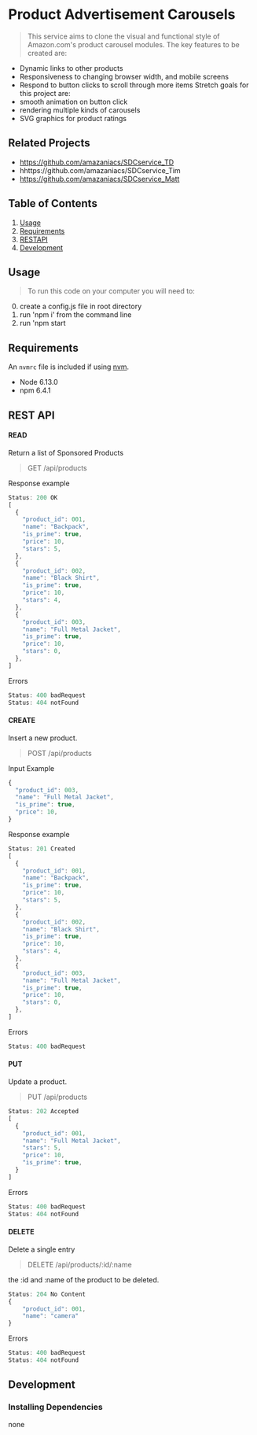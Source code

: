 # Product Advertisement Carousels

> This service aims to clone the visual and functional style of Amazon.com's
  product carousel modules. The key features to be created are:
  * Dynamic links to other products
  * Responsiveness to changing browser width, and mobile screens
  * Respond to button clicks to scroll through more items
  Stretch goals for this project are:
  * smooth animation on button click
  * rendering multiple kinds of carousels
  * SVG graphics for product ratings

## Related Projects

  - https://github.com/amazaniacs/SDCservice_TD
  - hhttps://github.com/amazaniacs/SDCservice_Tim
  - https://github.com/amazaniacs/SDCservice_Matt

## Table of Contents

1. [Usage](#Usage)
2. [Requirements](#requirements)
3. [RESTAPI](#RESTAPI)
4. [Development](#development)

## Usage

> To run this code on your computer you will need to:
  0) create a config.js file in root directory
  1) run 'npm i' from the command line
  2) run 'npm start

## Requirements

An `nvmrc` file is included if using [nvm](https://github.com/creationix/nvm).

- Node 6.13.0
- npm 6.4.1


## REST API

#### READ
Return a list of Sponsored Products
> GET /api/products

Response example
```js
Status: 200 OK
[
  {
    "product_id": 001,
    "name": "Backpack",
    "is_prime": true,
    "price": 10,
    "stars": 5,
  },
  {
    "product_id": 002,
    "name": "Black Shirt",
    "is_prime": true,
    "price": 10,
    "stars": 4,
  },
  {
    "product_id": 003,
    "name": "Full Metal Jacket",
    "is_prime": true,
    "price": 10,
    "stars": 0,
  },
]
```
Errors
```js
Status: 400 badRequest
Status: 404 notFound
```
#### CREATE
Insert a new product.
> POST /api/products

Input Example
```js
{
  "product_id": 003,
  "name": "Full Metal Jacket",
  "is_prime": true,
  "price": 10,
}
```
Response example
```js
Status: 201 Created
[
  {
    "product_id": 001,
    "name": "Backpack",
    "is_prime": true,
    "price": 10,
    "stars": 5,
  },
  {
    "product_id": 002,
    "name": "Black Shirt",
    "is_prime": true,
    "price": 10,
    "stars": 4,
  },
  {
    "product_id": 003,
    "name": "Full Metal Jacket",
    "is_prime": true,
    "price": 10,
    "stars": 0,
  },
]
```
Errors
```js
Status: 400 badRequest
```
#### PUT
Update a product.
> PUT /api/products
```js
Status: 202 Accepted
[
  {
    "product_id": 001,
    "name": "Full Metal Jacket",
    "stars": 5,
    "price": 10,
    "is_prime": true,
  }
]
```
Errors
```js
Status: 400 badRequest
Status: 404 notFound
```
#### DELETE

Delete a single entry

> DELETE /api/products/:id/:name

the :id and :name of the product to be deleted.

```js
Status: 204 No Content
{
    "product_id": 001,
    "name": "camera"
}
```
Errors
```js
Status: 400 badRequest
Status: 404 notFound
```
## Development

### Installing Dependencies

none
